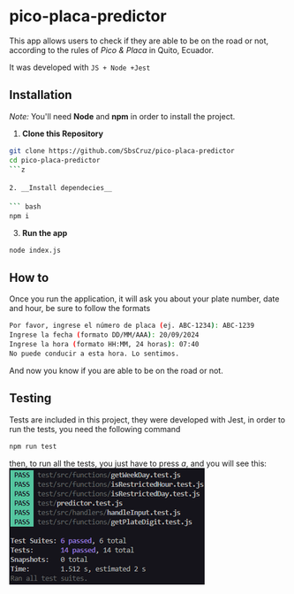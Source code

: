 # pico-placa-predictor

This app allows users to check if they are able to be on the road or not, according to the rules of _Pico & Placa_ in Quito, Ecuador.

It was developed with `JS + Node +Jest`

## Installation

_Note:_ You'll need __Node__ and __npm__ in order to install the project.

1. __Clone this Repository__

``` bash
git clone https://github.com/SbsCruz/pico-placa-predictor
cd pico-placa-predictor
```z

2. __Install dependecies__

``` bash
npm i
```

3. __Run the app__

``` bash
node index.js
```


## How to

Once you run the application, it will ask you about your plate number, date and hour, be sure to follow the formats

``` bash
Por favor, ingrese el número de placa (ej. ABC-1234): ABC-1239
Ingrese la fecha (formato DD/MM/AAA): 20/09/2024
Ingrese la hora (formato HH:MM, 24 horas): 07:40
No puede conducir a esta hora. Lo sentimos.
```

And now you know if you are able to be on the road or not.

## Testing

Tests are included in this project, they were developed with Jest, in order to run the tests, you need the following command

``` bash
npm run test
```

then, to run all the tests, you just have to press _a_, and you will see this:
![tests](image.png)


